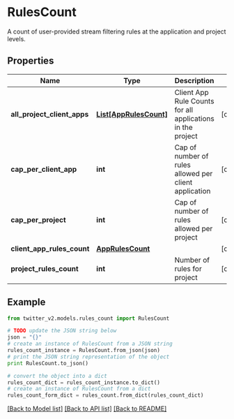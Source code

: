 # RulesCount

A count of user-provided stream filtering rules at the application and project levels.

## Properties
Name | Type | Description | Notes
------------ | ------------- | ------------- | -------------
**all_project_client_apps** | [**List[AppRulesCount]**](AppRulesCount.md) | Client App Rule Counts for all applications in the project | [optional] 
**cap_per_client_app** | **int** | Cap of number of rules allowed per client application | [optional] 
**cap_per_project** | **int** | Cap of number of rules allowed per project | [optional] 
**client_app_rules_count** | [**AppRulesCount**](AppRulesCount.md) |  | [optional] 
**project_rules_count** | **int** | Number of rules for project | [optional] 

## Example

```python
from twitter_v2.models.rules_count import RulesCount

# TODO update the JSON string below
json = "{}"
# create an instance of RulesCount from a JSON string
rules_count_instance = RulesCount.from_json(json)
# print the JSON string representation of the object
print RulesCount.to_json()

# convert the object into a dict
rules_count_dict = rules_count_instance.to_dict()
# create an instance of RulesCount from a dict
rules_count_form_dict = rules_count.from_dict(rules_count_dict)
```
[[Back to Model list]](../README.md#documentation-for-models) [[Back to API list]](../README.md#documentation-for-api-endpoints) [[Back to README]](../README.md)


